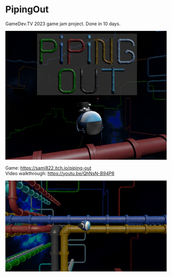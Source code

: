 # PipingOut
GameDev.TV 2023 game jam project. Done in 10 days.

![a](https://github.com/samaelxxi/PipingOut/blob/main/Stuff/pipe.gif?raw=true)

Game: https://sami822.itch.io/piping-out  
Video walkthrough: https://youtu.be/QhNsN-B94P8

![a](https://github.com/samaelxxi/PipingOut/blob/main/Stuff/pipe2.gif?raw=true)
